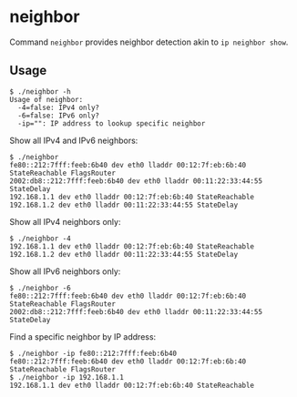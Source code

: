 neighbor
========

Command `neighbor` provides neighbor detection akin to `ip neighbor show`.

Usage
-----

```
$ ./neighbor -h
Usage of neighbor:
  -4=false: IPv4 only?
  -6=false: IPv6 only?
  -ip="": IP address to lookup specific neighbor
```

Show all IPv4 and IPv6 neighbors:

```
$ ./neighbor
fe80::212:7fff:feeb:6b40 dev eth0 lladdr 00:12:7f:eb:6b:40 StateReachable FlagsRouter
2002:db8::212:7fff:feeb:6b40 dev eth0 lladdr 00:11:22:33:44:55 StateDelay
192.168.1.1 dev eth0 lladdr 00:12:7f:eb:6b:40 StateReachable
192.168.1.2 dev eth0 lladdr 00:11:22:33:44:55 StateDelay
```

Show all IPv4 neighbors only:

```
$ ./neighbor -4
192.168.1.1 dev eth0 lladdr 00:12:7f:eb:6b:40 StateReachable
192.168.1.2 dev eth0 lladdr 00:11:22:33:44:55 StateDelay
```

Show all IPv6 neighbors only:

```
$ ./neighbor -6
fe80::212:7fff:feeb:6b40 dev eth0 lladdr 00:12:7f:eb:6b:40 StateReachable FlagsRouter
2002:db8::212:7fff:feeb:6b40 dev eth0 lladdr 00:11:22:33:44:55 StateDelay
```

Find a specific neighbor by IP address:

```
$ ./neighbor -ip fe80::212:7fff:feeb:6b40
fe80::212:7fff:feeb:6b40 dev eth0 lladdr 00:12:7f:eb:6b:40 StateReachable FlagsRouter
$ ./neighbor -ip 192.168.1.1
192.168.1.1 dev eth0 lladdr 00:12:7f:eb:6b:40 StateReachable
```
